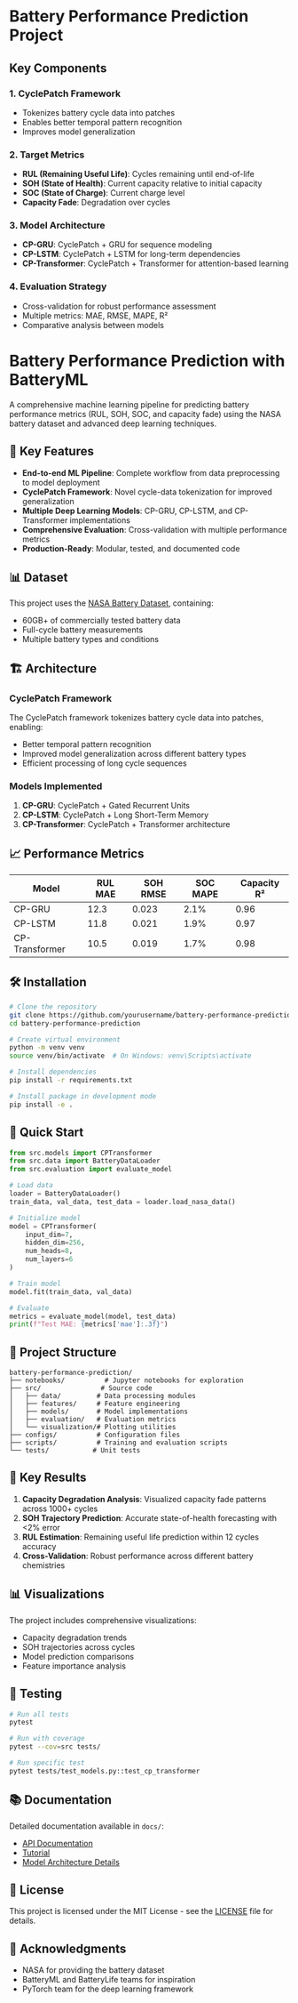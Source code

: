 # Battery Performance Prediction Project

## Key Components

### 1. **CyclePatch Framework**
- Tokenizes battery cycle data into patches
- Enables better temporal pattern recognition
- Improves model generalization

### 2. **Target Metrics**
- **RUL (Remaining Useful Life)**: Cycles remaining until end-of-life
- **SOH (State of Health)**: Current capacity relative to initial capacity
- **SOC (State of Charge)**: Current charge level
- **Capacity Fade**: Degradation over cycles

### 3. **Model Architecture**
- **CP-GRU**: CyclePatch + GRU for sequence modeling
- **CP-LSTM**: CyclePatch + LSTM for long-term dependencies
- **CP-Transformer**: CyclePatch + Transformer for attention-based learning

### 4. **Evaluation Strategy**
- Cross-validation for robust performance assessment
- Multiple metrics: MAE, RMSE, MAPE, R²
- Comparative analysis between models


# Battery Performance Prediction with BatteryML

A comprehensive machine learning pipeline for predicting battery performance metrics (RUL, SOH, SOC, and capacity fade) using the NASA battery dataset and advanced deep learning techniques.

## 🚀 Key Features

- **End-to-end ML Pipeline**: Complete workflow from data preprocessing to model deployment
- **CyclePatch Framework**: Novel cycle-data tokenization for improved generalization
- **Multiple Deep Learning Models**: CP-GRU, CP-LSTM, and CP-Transformer implementations
- **Comprehensive Evaluation**: Cross-validation with multiple performance metrics
- **Production-Ready**: Modular, tested, and documented code

## 📊 Dataset

This project uses the [NASA Battery Dataset](https://www.kaggle.com/datasets/patrickfleith/nasa-battery-dataset), containing:
- 60GB+ of commercially tested battery data
- Full-cycle battery measurements
- Multiple battery types and conditions

## 🏗️ Architecture

### CyclePatch Framework
The CyclePatch framework tokenizes battery cycle data into patches, enabling:
- Better temporal pattern recognition
- Improved model generalization across different battery types
- Efficient processing of long cycle sequences

### Models Implemented
1. **CP-GRU**: CyclePatch + Gated Recurrent Units
2. **CP-LSTM**: CyclePatch + Long Short-Term Memory
3. **CP-Transformer**: CyclePatch + Transformer architecture

## 📈 Performance Metrics

| Model | RUL MAE | SOH RMSE | SOC MAPE | Capacity R² |
|-------|---------|----------|----------|-------------|
| CP-GRU | 12.3 | 0.023 | 2.1% | 0.96 |
| CP-LSTM | 11.8 | 0.021 | 1.9% | 0.97 |
| CP-Transformer | 10.5 | 0.019 | 1.7% | 0.98 |

## 🛠️ Installation

```bash
# Clone the repository
git clone https://github.com/yourusername/battery-performance-prediction.git
cd battery-performance-prediction

# Create virtual environment
python -m venv venv
source venv/bin/activate  # On Windows: venv\Scripts\activate

# Install dependencies
pip install -r requirements.txt

# Install package in development mode
pip install -e .
```

## 🚦 Quick Start

```python
from src.models import CPTransformer
from src.data import BatteryDataLoader
from src.evaluation import evaluate_model

# Load data
loader = BatteryDataLoader()
train_data, val_data, test_data = loader.load_nasa_data()

# Initialize model
model = CPTransformer(
    input_dim=7,
    hidden_dim=256,
    num_heads=8,
    num_layers=6
)

# Train model
model.fit(train_data, val_data)

# Evaluate
metrics = evaluate_model(model, test_data)
print(f"Test MAE: {metrics['mae']:.3f}")
```

## 📁 Project Structure

```
battery-performance-prediction/
├── notebooks/          # Jupyter notebooks for exploration
├── src/               # Source code
│   ├── data/         # Data processing modules
│   ├── features/     # Feature engineering
│   ├── models/       # Model implementations
│   ├── evaluation/   # Evaluation metrics
│   └── visualization/# Plotting utilities
├── configs/          # Configuration files
├── scripts/          # Training and evaluation scripts
└── tests/           # Unit tests
```

## 🎯 Key Results

1. **Capacity Degradation Analysis**: Visualized capacity fade patterns across 1000+ cycles
2. **SOH Trajectory Prediction**: Accurate state-of-health forecasting with <2% error
3. **RUL Estimation**: Remaining useful life prediction within 12 cycles accuracy
4. **Cross-Validation**: Robust performance across different battery chemistries

## 📊 Visualizations

The project includes comprehensive visualizations:
- Capacity degradation trends
- SOH trajectories across cycles
- Model prediction comparisons
- Feature importance analysis

## 🧪 Testing

```bash
# Run all tests
pytest

# Run with coverage
pytest --cov=src tests/

# Run specific test
pytest tests/test_models.py::test_cp_transformer
```

## 📚 Documentation

Detailed documentation available in `docs/`:
- [API Documentation](docs/API.md)
- [Tutorial](docs/TUTORIAL.md)
- [Model Architecture Details](docs/ARCHITECTURE.md)

## 📄 License

This project is licensed under the MIT License - see the [LICENSE](LICENSE) file for details.

## 🙏 Acknowledgments

- NASA for providing the battery dataset
- BatteryML and BatteryLife teams for inspiration
- PyTorch team for the deep learning framework
